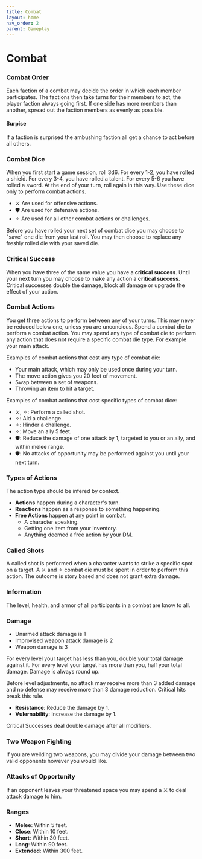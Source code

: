 ```yaml
---
title: Combat
layout: home
nav_order: 2
parent: Gameplay
---
```


# Combat

### Combat Order
Each faction of a combat may decide the order in which each member participates.  The factions then take turns for their members to act, the player faction always going first.  If one side has more members than another, spread out the faction members as evenly as possible.

#### Surpise
If a faction is surprised the ambushing faction all get a chance to act before all others.

### Combat Dice
When you first start a game session, roll 3d6.  For every 1-2, you have rolled a shield.  For every 3-4, you have rolled a talent.  For every 5-6 you have rolled a sword.  At the end of your turn, roll again in this way.  Use these dice only to perform combat actions.

* ⚔ Are used for offensive actions.
* 🛡 Are used for defensive actions.
* ✧ Are used for all other combat actions or challenges.

Before you have rolled your next set of combat dice you may choose to "save" one die from your last roll.  You may then choose to replace any freshly rolled die with your saved die.

### Critical Success
When you have three of the same value you have a **critical success**.  Until your next turn you may choose to make any action a **critical success**.  Critical successes double the damage, block all damage or upgrade the effect of your action.

### Combat Actions
You get three actions to perform between any of your turns. This may never be reduced below one, unless you are unconcious. Spend a combat die to perform a combat action.  You may spend any type of combat die to perform any action that does not require a specific combat die type.  For example your main attack.

Examples of combat actions that cost any type of combat die:

* Your main attack, which may only be used once during your turn.
* The move action gives you 20 feet of movement.
* Swap between a set of weapons.
* Throwing an item to hit a target.

Examples of combat actions that cost specific types of combat dice:

* ⚔, ✧: Perform a called shot.
* ✧: Aid a challenge.
* ✧: Hinder a challenge.
* ✧: Move an ally 5 feet.
* 🛡: Reduce the damage of one attack by 1, targeted to you or an ally, and within melee range.
* 🛡: No attacks of opportunity may be performed against you until your next turn.


### Types of Actions
The action type should be infered by context.
* **Actions** happen during a character's turn.
* **Reactions** happen as a response to something happening.
*  **Free Actions** happen at any point in combat.  
    *  A character speaking.
    *  Getting one item from your inventory.
    *  Anything deemed a free action by your DM.

### Called Shots
A called shot is performed when a character wants to strike a specific spot on a target.  A ⚔ and ✧ combat die must be spent in order to perform this action.  The outcome is story based and does not grant extra damage.

### Information
The level, health, and armor of all participants in a combat are know to all.

### Damage
* Unarmed attack damage is 1
* Improvised weapon attack damage is 2
* Weapon damage is 3

For every level your target has less than you, double your total damage against it.  For every level your target has more than you, half your total damage.  Damage is always round up.

Before level adjustments, no attack may receive more than 3 added damage and no defense may receive more than 3 damage reduction.  Critical hits break this rule.

* **Resistance**:  Reduce the damage by 1.
* **Vulernability**:  Increase the damage by 1.

Critical Successes deal double damage after all modifiers.

### Two Weapon Fighting
If you are weilding two weapons, you may divide your damage between two valid opponents however you would like.

### Attacks of Opportunity
If an opponent leaves your threatened space you may spend a ⚔ to deal attack damage to him.

### Ranges
* **Melee**:  Within 5 feet.
* **Close**:  Within 10 feet.
* **Short**:  Within 30 feet.
* **Long**:  Within 90 feet.
* **Extended**:  Within 300 feet.
